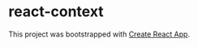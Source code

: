 # react-context

This project was bootstrapped with [Create React App](https://github.com/facebook/create-react-app).
